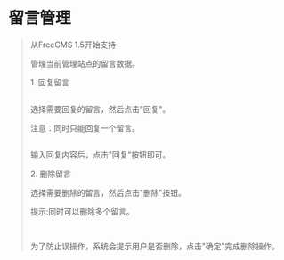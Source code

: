 # 留言管理 #
<p>
<blockquote><span>从FreeCMS 1.5开始支持</span></p>
<p>
<span>管理当前管理站点的留言数据。</span></p>
<p>
<blockquote></p>
<p>
</blockquote><span>1. </span><span>回复留言</span></p>
<p>
<a href='http://static.oschina.net/uploads/space/2013/1023/080536_KyCO_916014.png'><img src='http://static.oschina.net/uploads/space/2013/1023/080536_KyCO_916014.png' alt='' /></a></p>
<p>
<span>选择需要回复的</span><span>留言</span><span>，然后点击"回复"。</span></p>
<p>
<span>注意：同时只能回复一个留言。</span></p>
<p>
<a href='http://static.oschina.net/uploads/space/2013/1023/080557_7qG0_916014.png'><img src='http://static.oschina.net/uploads/space/2013/1023/080557_7qG0_916014.png' alt='' /></a></p>
<p>
<span>输入回复内容后，点击"回复"按钮即可。</span></p>
<p>
<span>2. </span><span>删除留言</span></p>
<p>
<span>选择需要删除的留言，然后点击"删除"按钮。</span></p>
<p>
<span>提示:同时可以删除多个留言。</span></p>
<p>
<a href='http://static.oschina.net/uploads/space/2013/1023/080616_mC7j_916014.png'><img src='http://static.oschina.net/uploads/space/2013/1023/080616_mC7j_916014.png' alt='' /></a></p>
<p>
<a href='http://static.oschina.net/uploads/space/2013/1023/080632_Gglx_916014.png'><img src='http://static.oschina.net/uploads/space/2013/1023/080632_Gglx_916014.png' alt='' /></a></p>
<p>
<span>为了防止误操作，系统会提示用户是否删除，点击"确定"完成删除操作。</span></p>
